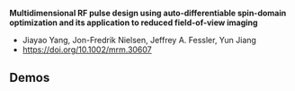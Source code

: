 **Multidimensional RF pulse design using auto-differentiable spin-domain optimization and its application to reduced field-of-view imaging**
- Jiayao Yang, Jon-Fredrik Nielsen, Jeffrey A. Fessler, Yun Jiang
- https://doi.org/10.1002/mrm.30607

## Demos

## 
